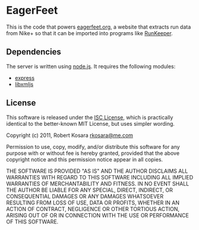 # EagerFeet

This is the code that powers [eagerfeet.org](http://eagerfeet.org/), a website that extracts run data from Nike+ so that it can be imported into programs like [RunKeeper](http://runkeeper.com/).

## Dependencies

The server is written using [node.js](http://nodejs.org). It requires the following modules:

* [express](https://github.com/visionmedia/express)
* [libxmljs](https://github.com/polotek/libxmljs)

## License

This software is released under the [ISC License](http://www.opensource.org/licenses/isc-license), which is practically identical to the better-known MIT License, but uses simpler wording.

Copyright (c) 2011, Robert Kosara <rkosara@me.com>

Permission to use, copy, modify, and/or distribute this software for any
purpose with or without fee is hereby granted, provided that the above
copyright notice and this permission notice appear in all copies.

THE SOFTWARE IS PROVIDED "AS IS" AND THE AUTHOR DISCLAIMS ALL WARRANTIES
WITH REGARD TO THIS SOFTWARE INCLUDING ALL IMPLIED WARRANTIES OF
MERCHANTABILITY AND FITNESS. IN NO EVENT SHALL THE AUTHOR BE LIABLE FOR
ANY SPECIAL, DIRECT, INDIRECT, OR CONSEQUENTIAL DAMAGES OR ANY DAMAGES
WHATSOEVER RESULTING FROM LOSS OF USE, DATA OR PROFITS, WHETHER IN AN
ACTION OF CONTRACT, NEGLIGENCE OR OTHER TORTIOUS ACTION, ARISING OUT OF
OR IN CONNECTION WITH THE USE OR PERFORMANCE OF THIS SOFTWARE.